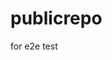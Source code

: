 # publicrepo
for e2e test










































































